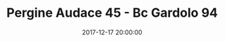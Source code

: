 ---
title: Pergine Audace 45 - Bc Gardolo 94
date: 2017-12-17 20:00:00
squadra-a: Bc Gardolo
punteggio-a: 94
squadra-b: Pergine Audace
punteggio-b: 45
partite/squadra: serie-d-17-18
luogo: Palestra ''Garbari''
categoria: serie d
---